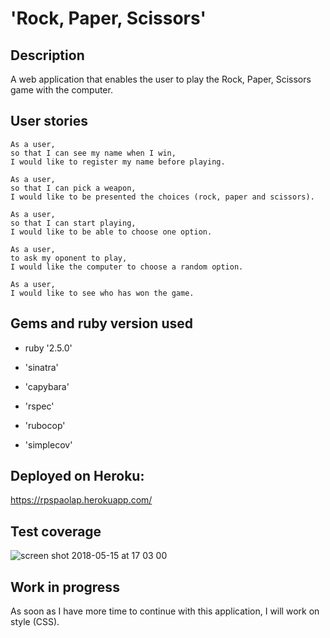 # 'Rock, Paper, Scissors'  


## Description

A web application that enables the user to play the Rock, Paper, Scissors game with the computer.


## User stories
```
As a user,
so that I can see my name when I win,
I would like to register my name before playing.

As a user,
so that I can pick a weapon,
I would like to be presented the choices (rock, paper and scissors).

As a user,
so that I can start playing,
I would like to be able to choose one option.

As a user, 
to ask my oponent to play,
I would like the computer to choose a random option.

As a user, 
I would like to see who has won the game.
```


## Gems and ruby version used
- ruby '2.5.0'

- 'sinatra'
- 'capybara'
- 'rspec'
- 'rubocop'
- 'simplecov'



## Deployed on Heroku:  
https://rpspaolap.herokuapp.com/


## Test coverage 

![screen shot 2018-05-15 at 17 03 00](https://user-images.githubusercontent.com/33669463/40069194-892c717a-5862-11e8-9b7f-5ecbc979b760.png)


## Work in progress
As soon as I have more time to continue with this application, I will work on style (CSS).
